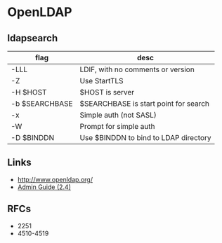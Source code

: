 # OpenLDAP

## ldapsearch

flag           | desc
---            | ---
-LLL           | LDIF, with no comments or version
-Z             | Use StartTLS
-H $HOST       | $HOST is server
-b $SEARCHBASE | $SEARCHBASE is start point for search
-x             | Simple auth (not SASL)
-W             | Prompt for simple auth
-D $BINDDN     | Use $BINDDN to bind to LDAP directory

## Links

* <http://www.openldap.org/>
* [Admin Guide (2.4)](http://www.openldap.org/doc/admin24/guide.html)

## RFCs
* 2251
* 4510-4519
